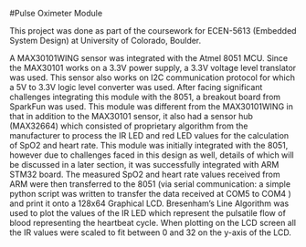 #Pulse Oximeter Module

This project was done as part of the coursework for ECEN-5613 (Embedded System Design) at University of Colorado, Boulder.

A MAX30101WING sensor was integrated with the Atmel 8051 MCU. Since the MAX30101 works on a 3.3V power supply, a 3.3V voltage level translator was used. This sensor also works on I2C communication protocol for which a 5V to 3.3V logic level converter was used. After facing significant challenges integrating this module with the 8051, a breakout board from SparkFun was used. This module was different from the MAX30101WING in that in addition to the MAX30101 sensor, it also had a sensor hub (MAX32664) which consisted of proprietary algorithm from the manufacturer to process the IR LED and red LED values for the calculation of SpO2 and heart rate. This module was initially integrated with the 8051, however due to challenges faced in this design as well, details of which will be discussed in a later section, it was successfully integrated with ARM STM32 board. The measured SpO2 and heart rate values received from ARM were then transferred to the 8051 (via serial communication: a simple python script was written to transfer the data received at COM5 to COM4 ) and print it onto a 128x64 Graphical LCD. Bresenham’s Line Algorithm was used to plot the values of the IR LED which represent the pulsatile flow of blood representing the heartbeat cycle. When plotting on the LCD screen all the IR values were scaled to fit between 0 and 32 on the y-axis of the LCD.
